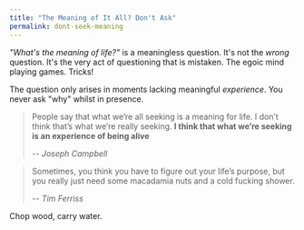 ```yaml
---
title: "The Meaning of It All? Don't Ask"
permalink: dont-seek-meaning
---
```


*"What's the meaning of life?"* is a meaningless question. It's not the *wrong* question. It's the very act of questioning that is mistaken. The egoic mind playing games. Tricks!

The question only arises in moments lacking meaningful *experience*. You never ask "why" whilst in presence.

> People say that what we’re all seeking is a meaning for life. I don’t think that’s what we’re really seeking. **I think that what we’re seeking is an experience of being alive**
>
> <cite>-- Joseph Campbell</cite>

> Sometimes, you think you have to figure out your life’s purpose, but you really just need some macadamia nuts and a cold fucking shower.
>
> <cite>-- Tim Ferriss</cite>

Chop wood, carry water.
